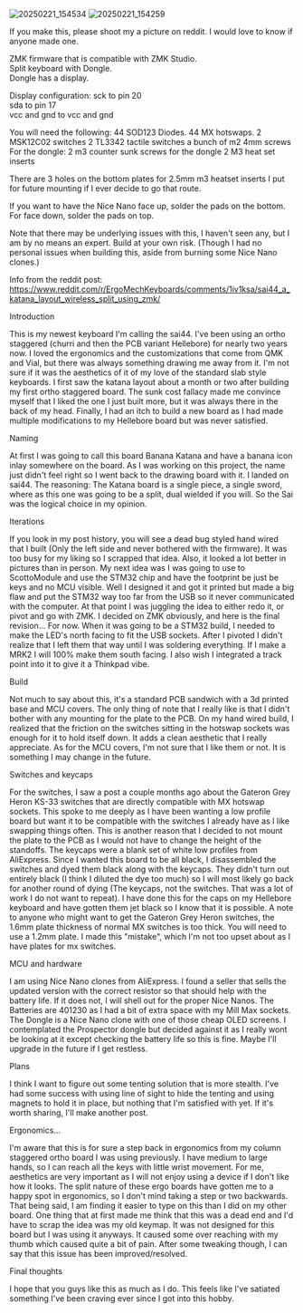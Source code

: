 ![20250221_154534](https://github.com/user-attachments/assets/0850a692-3fcd-44b7-a864-f737b6b71859)
![20250221_154259](https://github.com/user-attachments/assets/1dd42fe0-a154-42db-8a10-87368bcf6b22)

If you make this, please shoot my a picture on reddit. I would love to know if anyone made one.

ZMK firmware that is compatible with ZMK Studio.  
Split keyboard with Dongle.  
Dongle has a display.  
  
Display configuration:
sck to pin 20  
sda to pin 17     
vcc and gnd to vcc and gnd 

You will need the following: 
44 SOD123 Diodes.
44 MX hotswaps.
2 MSK12C02 switches
2 TL3342 tactile switches
a bunch of m2 4mm screws
For the dongle:
2 m3 counter sunk screws for the dongle
2 M3 heat set inserts

There are 3 holes on the bottom plates for 2.5mm m3 heatset inserts I put for future mounting if I ever decide to go that route. 
 
If you want to have the Nice Nano face up, solder the pads on the bottom. For face down, solder the pads on top.

Note that there may be underlying issues with this, I haven't seen any, but I am by no means an expert. Build at your own risk. (Though I had no personal issues when building this, aside from burning some Nice Nano clones.)

Info from the reddit post:
https://www.reddit.com/r/ErgoMechKeyboards/comments/1iv1ksa/sai44_a_katana_layout_wireless_split_using_zmk/

Introduction

This is my newest keyboard I'm calling the sai44. I've been using an ortho staggered (churri and then the PCB variant Hellebore) for nearly two years now. I loved the ergonomics and the customizations that come from QMK and Vial, but there was always something drawing me away from it. I'm not sure if it was the aesthetics of it of my love of the standard slab style keyboards. I first saw the katana layout about a month or two after building my first ortho staggered board. The sunk cost fallacy made me convince myself that I liked the one I just built more, but it was always there in the back of my head. Finally, I had an itch to build a new board as I had made multiple modifications to my Hellebore board but was never satisfied.

Naming

At first I was going to call this board Banana Katana and have a banana icon inlay somewhere on the board. As I was working on this project, the name just didn't feel right so I went back to the drawing board with it. I landed on sai44. The reasoning: The Katana board is a single piece, a single sword, where as this one was going to be a split, dual wielded if you will. So the Sai was the logical choice in my opinion.

Iterations

If you look in my post history, you will see a dead bug styled hand wired that I built (Only the left side and never bothered with the firmware). It was too busy for my liking so I scrapped that idea. Also, it looked a lot better in pictures than in person. My next idea was I was going to use to ScottoModule and use the STM32 chip and have the footprint be just be keys and no MCU visible. Well I designed it and got it printed but made a big flaw and put the STM32 way too far from the USB so it never communicated with the computer. At that point I was juggling the idea to either redo it, or pivot and go with ZMK. I decided on ZMK obviously, and here is the final revision... For now. When it was going to be a STM32 build, I needed to make the LED's north facing to fit the USB sockets. After I pivoted I didn't realize that I left them that way until I was soldering everything. If I make a MRK2 I will 100% make them south facing. I also wish I integrated a track point into it to give it a Thinkpad vibe.

Build

Not much to say about this, it's a standard PCB sandwich with a 3d printed base and MCU covers. The only thing of note that I really like is that I didn't bother with any mounting for the plate to the PCB. On my hand wired build, I realized that the friction on the switches sitting in the hotswap sockets was enough for it to hold itself down. It adds a clean aesthetic that I really appreciate. As for the MCU covers, I'm not sure that I like them or not. It is something I may change in the future.

Switches and keycaps

For the switches, I saw a post a couple months ago about the Gateron Grey Heron KS-33 switches that are directly compatible with MX hotswap sockets. This spoke to me deeply as I have been wanting a low profile board but want it to be compatible with the switches I already have as I like swapping things often. This is another reason that I decided to not mount the plate to the PCB as I would not have to change the height of the standoffs. The keycaps were a blank set of white low profiles from AliExpress. Since I wanted this board to be all black, I disassembled the switches and dyed them black along with the keycaps. They didn't turn out entirely black (I think I diluted the dye too much) so I will most likely go back for another round of dying (The keycaps, not the switches. That was a lot of work I do not want to repeat). I have done this for the caps on my Hellebore keyboard and have gotten them jet black so I know that it is possible. A note to anyone who might want to get the Gateron Grey Heron switches, the 1.6mm plate thickness of normal MX switches is too thick. You will need to use a 1.2mm plate. I made this "mistake", which I'm not too upset about as I have plates for mx switches.

MCU and hardware

I am using Nice Nano clones from AliExpress. I found a seller that sells the updated version with the correct resistor so that should help with the battery life. If it does not, I will shell out for the proper Nice Nanos. The Batteries are 401230 as I had a bit of extra space with my Mill Max sockets. The Dongle is a Nice Nano clone with one of those cheap OLED screens. I contemplated the Prospector dongle but decided against it as I really wont be looking at it except checking the battery life so this is fine. Maybe I'll upgrade in the future if I get restless.

Plans

I think I want to figure out some tenting solution that is more stealth. I've had some success with using line of sight to hide the tenting and using magnets to hold it in place, but nothing that I'm satisfied with yet. If it's worth sharing, I'll make another post.

Ergonomics...

I'm aware that this is for sure a step back in ergonomics from my column staggered ortho board I was using previously. I have medium to large hands, so I can reach all the keys with little wrist movement. For me, aesthetics are very important as I will not enjoy using a device if I don't like how it looks. The split nature of these ergo boards have gotten me to a happy spot in ergonomics, so I don't mind taking a step or two backwards. That being said, I am finding it easier to type on this than I did on my other board. One thing that at first made me think that this was a dead end and I'd have to scrap the idea was my old keymap. It was not designed for this board but I was using it anyways. It caused some over reaching with my thumb which caused quite a bit of pain. After some tweaking though, I can say that this issue has been improved/resolved.

Final thoughts

I hope that you guys like this as much as I do. This feels like I've satiated something I've been craving ever since I got into this hobby.

